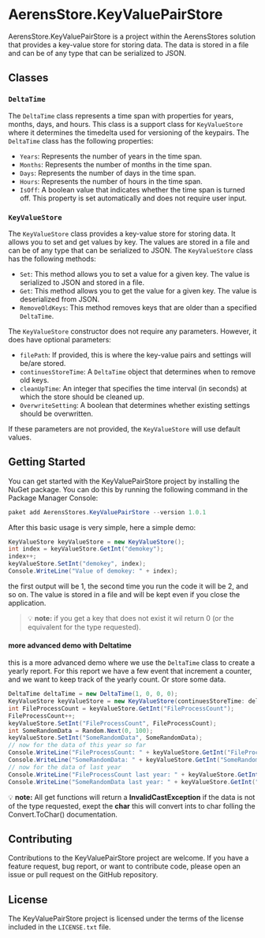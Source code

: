 # AerensStore.KeyValuePairStore

AerensStore.KeyValuePairStore is a project within the AerensStores solution that provides a key-value store for storing data. The data is stored in a file and can be of any type that can be serialized to JSON.

## Classes

### `DeltaTime`

The `DeltaTime` class represents a time span with properties for years, months, days, and hours. This class is a support class for `KeyValueStore` where it determines the timedelta used for versioning of the keypairs. The `DeltaTime` class has the following properties:

- `Years`: Represents the number of years in the time span.
- `Months`: Represents the number of months in the time span.
- `Days`: Represents the number of days in the time span.
- `Hours`: Represents the number of hours in the time span.
- `IsOff`: A boolean value that indicates whether the time span is turned off. This property is set automatically and does not require user input.

### `KeyValueStore`

The `KeyValueStore` class provides a key-value store for storing data. It allows you to set and get values by key. The values are stored in a file and can be of any type that can be serialized to JSON. The `KeyValueStore` class has the following methods:

- `Set`: This method allows you to set a value for a given key. The value is serialized to JSON and stored in a file.
- `Get`: This method allows you to get the value for a given key. The value is deserialized from JSON.
- `RemoveOldKeys`: This method removes keys that are older than a specified `DeltaTime`.

The `KeyValueStore` constructor does not require any parameters. However, it does have optional parameters:

- `filePath`: If provided, this is where the key-value pairs and settings will be/are stored.
- `continuesStoreTime`: A `DeltaTime` object that determines when to remove old keys.
- `cleanUpTime`: An integer that specifies the time interval (in seconds) at which the store should be cleaned up.
- `OverwriteSetting`: A boolean that determines whether existing settings should be overwritten.

If these parameters are not provided, the `KeyValueStore` will use default values.

## Getting Started

You can get started with the KeyValuePairStore project by installing the NuGet package. You can do this by running the following command in the Package Manager Console:

```powershell
paket add AerensStores.KeyValuePairStore --version 1.0.1
```

After this basic usage is very simple, here a simple demo:

```csharp
KeyValueStore keyValueStore = new KeyValueStore();
int index = keyValueStore.GetInt("demokey");
index++;
keyValueStore.SetInt("demokey", index);
Console.WriteLine("Value of demokey: " + index);
```

the first output will be 1, the second time you run the code it will be 2, and so on. The value is stored in a file and will be kept even if you close the application.

>:bulb: **note:** if you get a key that does not exist it wil return 0 (or the equivalent for the type requested).

#### more advanced demo with Deltatime

this is a more advanced demo where we use the `DeltaTime` class to create a yearly report. For this report we have a few event that increment a counter, and we want to keep track of the yearly count. Or store some data.

```csharp
DeltaTime deltaTime = new DeltaTime(1, 0, 0, 0);
KeyValueStore keyValueStore = new KeyValueStore(continuesStoreTime: deltaTime, cleanUpTime: 5); // clean up data older then 5 years (aka 5 * DeltaTime)
int FileProcessCount = keyValueStore.GetInt("FileProcessCount");
FileProcessCount++;
keyValueStore.SetInt("FileProcessCount", FileProcessCount);
int SomeRandomData = Random.Next(0, 100);
keyValueStore.SetInt("SomeRandomData", SomeRandomData);
// now for the data of this year so far
Console.WriteLine("FileProcessCount: " + keyValueStore.GetInt("FileProcessCount"));
Console.WriteLine("SomeRandomData: " + keyValueStore.GetInt("SomeRandomData"));
// now for the data of last year
Console.WriteLine("FileProcessCount last year: " + keyValueStore.GetInt("FileProcessCount", 1));
Console.WriteLine("SomeRandomData last year: " + keyValueStore.GetInt("SomeRandomData", 1));
```

:bulb: **note:** All get functions will return a **InvalidCastException** if the data is not of the type requested, exept the **char** this will convert ints to char folling the Convert.ToChar() documentation. 

## Contributing

Contributions to the KeyValuePairStore project are welcome. If you have a feature request, bug report, or want to contribute code, please open an issue or pull request on the GitHub repository.

## License

The KeyValuePairStore project is licensed under the terms of the license included in the `LICENSE.txt` file.